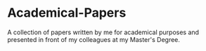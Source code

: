 # Academical-Papers
A collection of papers written by me for academical purposes and presented in front of my colleagues at my Master's Degree.

